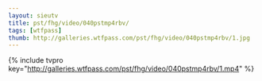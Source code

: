```yaml
--- 
layout: sieutv
title: pst/fhg/video/040pstmp4rbv/
tags: [wtfpass]
thumb: http://galleries.wtfpass.com/pst/fhg/video/040pstmp4rbv/1.jpg
---
```

{% include tvpro key="http://galleries.wtfpass.com/pst/fhg/video/040pstmp4rbv/1.mp4" %} 
